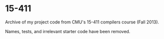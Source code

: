 # 15-411

Archive of my project code from CMU's 15-411 compilers course (Fall 2013).

Names, tests, and irrelevant starter code have been removed.
